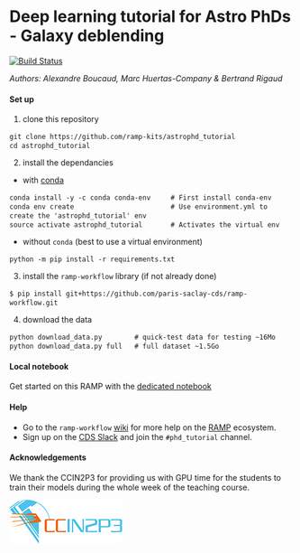 # Deep learning tutorial for Astro PhDs - Galaxy deblending

[![Build Status](https://travis-ci.org/ramp-kits/astrophd_tutorial.svg?branch=master)](https://travis-ci.org/ramp-kits/astrophd_tutorial)

_Authors: Alexandre Boucaud, Marc Huertas-Company & Bertrand Rigaud_

#### Set up

1. clone this repository
  ```
  git clone https://github.com/ramp-kits/astrophd_tutorial
  cd astrophd_tutorial
  ```
  
2. install the dependancies
  - with [conda](https://www.anaconda.com/download/)
  ```
  conda install -y -c conda conda-env     # First install conda-env
  conda env create                        # Use environment.yml to create the 'astrophd_tutorial' env
  source activate astrophd_tutorial       # Activates the virtual env
  ```
  - without `conda` (best to use a virtual environment)
  ```
  python -m pip install -r requirements.txt
  ```

3. install the `ramp-workflow` library (if not already done)
  ```
  $ pip install git+https://github.com/paris-saclay-cds/ramp-workflow.git
  ```

4. download the data
  ```
  python download_data.py        # quick-test data for testing ~16Mo
  python download_data.py full   # full dataset ~1.5Go
  ```

#### Local notebook

Get started on this RAMP with the [dedicated notebook](astrophd_tutorial_starting_kit.ipynb)

#### Help

- Go to the `ramp-workflow` [wiki](https://github.com/paris-saclay-cds/ramp-workflow/wiki) for more help on the [RAMP](http:www.ramp.studio) ecosystem.
- Sign up on the [CDS Slack](cds-upsay.slack.com) and join the `#phd_tutorial` channel.


#### Acknowledgements

We thank the CCIN2P3 for providing us with GPU time for the students to train their models during the whole week of the teaching course.

 [![CCIN2P3](img/logosimpleCC.jpg)](https://cc.in2p3.fr/en/)
